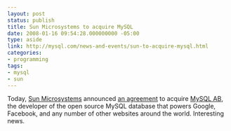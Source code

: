 ```yaml
---
layout: post
status: publish
title: Sun Microsystems to acquire MySQL
date: 2008-01-16 09:54:28.000000000 -05:00
type: aside
link: http://mysql.com/news-and-events/sun-to-acquire-mysql.html
categories:
- programming
tags:
- mysql
- sun
---
```

Today, <a href="http://sun.com/">Sun Microsystems</a> announced <a href="http://mysql.com/news-and-events/sun-to-acquire-mysql.html">an agreement</a> to acquire <a href="http://mysql.com/">MySQL AB</a>, the developer of the open source MySQL database that powers Google, Facebook, and any number of other websites around the world. Interesting news.
